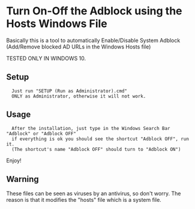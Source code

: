 # Turn On-Off the Adblock using the Hosts Windows File
Basically this is a tool to automatically Enable/Disable System Adblock (Add/Remove blocked AD URLs in the Windows Hosts file)

TESTED ONLY IN WINDOWS 10.

Setup
-----
      Just run "SETUP (Run as Administrator).cmd"
      ONLY as Administrator, otherwise it will not work.

Usage
-----
      After the installation, just type in the Windows Search Bar "Adblock" or "Adblock OFF"
      if everything is ok you should see the shortcut "Adblock OFF", run it.
      (The shortcut's name "Adblock OFF" should turn to "Adblock ON")

Enjoy!

Warning
-----
These files can be seen as viruses by an antivirus, so don't worry. The reason is that it modifies the "hosts" file which is a system file.
